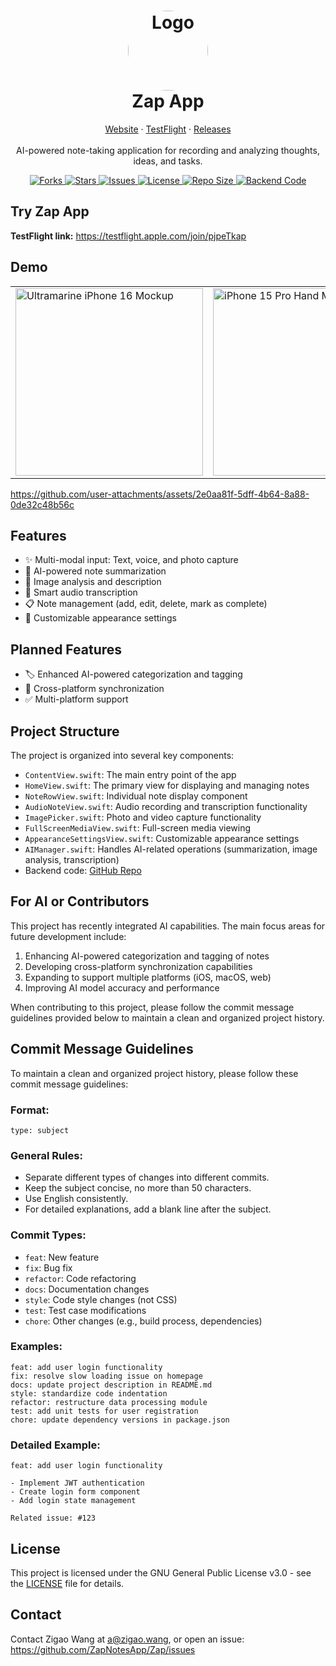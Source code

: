 <h1 align="center">
  <img src="https://zap-notes.com/logo.jpeg" alt="Logo" width="128" style="border-radius: 50%;">
  <br />
  Zap App
</h1>

<p align="center">
  <a href="https://zap-notes.com">Website</a>
  ·
  <a href="https://testflight.apple.com/join/pjpeTkap">TestFlight</a>
  ·
  <a href="https://github.com/ZapNotesApp/Zap/releases">Releases</a>
  <br />
  <br />
  AI-powered note-taking application for recording and analyzing thoughts, ideas, and tasks.
</p>

<div align="center">
  <a href="https://github.com/ZapNotesApp/Zap/network/members">
    <img src="https://img.shields.io/github/forks/ZapNotesApp/Zap" alt="Forks">
  </a>
  <a href="https://github.com/ZapNotesApp/Zap/stargazers">
    <img src="https://img.shields.io/github/stars/ZapNotesApp/Zap" alt="Stars">
  </a>
  <a href="https://github.com/ZapNotesApp/Zap/issues">
    <img src="https://img.shields.io/github/issues/ZapNotesApp/Zap" alt="Issues">
  </a>
  <a href="https://github.com/ZapNotesApp/Zap/blob/main/LICENSE">
    <img src="https://img.shields.io/badge/License-GPLv3-blue" alt="License">
  </a>
  <a href="https://github.com/ZapNotesApp/Zap">
    <img src="https://img.shields.io/github/repo-size/ZapNotesApp/Zap" alt="Repo Size">
  </a>
  <a href="https://github.com/ZapNotesApp/Zap-backend">
    <img src="https://img.shields.io/badge/Backend-Code-green" alt="Backend Code">
  </a>
</div>


## Try Zap App

**TestFlight link:** https://testflight.apple.com/join/pjpeTkap

## Demo

<table>
  <tr>
    <td>
      <img src="https://github.com/user-attachments/assets/252a1cc0-d6e0-4299-ac2f-a67e7a6db4ea" alt="Ultramarine iPhone 16 Mockup" width="300"/>
    </td>
    <td>
      <img src="https://github.com/user-attachments/assets/e3150e63-25ed-439a-9679-c41243d289a6" alt="iPhone 15 Pro Hand Mockup" width="300"/>
    </td>
  </tr>
</table>

https://github.com/user-attachments/assets/2e0aa81f-5dff-4b64-8a88-0de32c48b56c

## Features

- ✨ Multi-modal input: Text, voice, and photo capture
- 🤖 AI-powered note summarization
- 🌆 Image analysis and description
- 🎤 Smart audio transcription
- 📋 Note management (add, edit, delete, mark as complete)
- 🎨 Customizable appearance settings

## Planned Features

- 🏷 Enhanced AI-powered categorization and tagging
- 🔁 Cross-platform synchronization
- ✅ Multi-platform support

## Project Structure

The project is organized into several key components:

- `ContentView.swift`: The main entry point of the app
- `HomeView.swift`: The primary view for displaying and managing notes
- `NoteRowView.swift`: Individual note display component
- `AudioNoteView.swift`: Audio recording and transcription functionality
- `ImagePicker.swift`: Photo and video capture functionality
- `FullScreenMediaView.swift`: Full-screen media viewing
- `AppearanceSettingsView.swift`: Customizable appearance settings
- `AIManager.swift`: Handles AI-related operations (summarization, image analysis, transcription)
- Backend code: [GitHub Repo](https://github.com/ZapNotesApp/Zap-backend)

## For AI or Contributors

This project has recently integrated AI capabilities. The main focus areas for future development include:

1. Enhancing AI-powered categorization and tagging of notes
2. Developing cross-platform synchronization capabilities
3. Expanding to support multiple platforms (iOS, macOS, web)
4. Improving AI model accuracy and performance

When contributing to this project, please follow the commit message guidelines provided below to maintain a clean and organized project history.

## Commit Message Guidelines

To maintain a clean and organized project history, please follow these commit message guidelines:

### Format:
```
type: subject
```

### General Rules:
- Separate different types of changes into different commits.
- Keep the subject concise, no more than 50 characters.
- Use English consistently.
- For detailed explanations, add a blank line after the subject.

### Commit Types:
- `feat`:  New feature
- `fix`:  Bug fix
- `refactor`:  Code refactoring
- `docs`:  Documentation changes
- `style`:  Code style changes (not CSS)
- `test`:  Test case modifications
- `chore`:  Other changes (e.g., build process, dependencies)

### Examples:
```
feat: add user login functionality
fix: resolve slow loading issue on homepage
docs: update project description in README.md
style: standardize code indentation
refactor: restructure data processing module
test: add unit tests for user registration
chore: update dependency versions in package.json
```

### Detailed Example:
```
feat: add user login functionality

- Implement JWT authentication
- Create login form component
- Add login state management

Related issue: #123
```

## License

This project is licensed under the GNU General Public License v3.0 - see the [LICENSE](LICENSE) file for details.

## Contact

Contact Zigao Wang at a@zigao.wang, or open an issue: https://github.com/ZapNotesApp/Zap/issues

